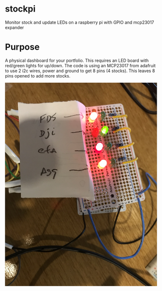 # stockpi
Monitor stock and update LEDs on a raspberry pi with GPIO and mcp23017 expander

# Purpose
A physical dashboard for your portfolio.
This requires an LED board with red/green lights for up/down. 
The code is using an MCP23017 from adafruit to use 2 i2c wires, power and ground to get 8 pins (4 stocks).
This leaves 8 pins opened to add more stocks.

![Led board](img/upper.jpeg)
